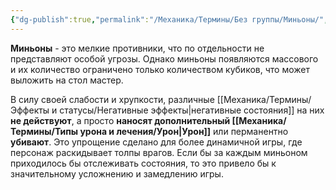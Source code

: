 ```yaml
---
{"dg-publish":true,"permalink":"/Механика/Термины/Без группы/Миньоны/","noteIcon":"","created":"2025-09-07T13:19:27.298+03:00","updated":"2025-09-04T08:31:11.895+03:00"}
---
```




**Миньоны** - это мелкие противники, что по отдельности не представляют особой угрозы. Однако миньоны появляются массового и их количество ограничено только количеством кубиков, что может выложить на стол мастер. 

В силу своей слабости и хрупкости, различные [[Механика/Термины/Эффекты и статусы/Негативные эффекты\|негативные состояния]] на них **не действуют**, а просто **наносят дополнительный [[Механика/Термины/Типы урона и лечения/Урон\|Урон]]** или перманентно **убивают**. Это упрощение сделано для более динамичной игры, где персонаж раскидывает толпы врагов. Если бы за каждым миньоном приходилось бы отслеживать состояния, то это привело бы к значительному усложнению и замедлению игры. 